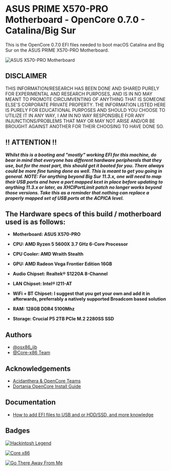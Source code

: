 
# ASUS PRIME X570-PRO Motherboard - OpenCore 0.7.0 - Catalina/Big Sur

This is the OpenCore 0.7.0 EFI files needed to boot macOS Catalina and Big Sur on the ASUS PRIME X570-PRO Motherboard.

![ASUS X570-PRO Motherboard](https://www.asus.com/media/global/products/aDvY2vRFhs99nFdl/P_setting_xxx_0_90_end_500.png)

## DISCLAIMER

THIS INFORMATION/RESEARCH HAS BEEN DONE AND SHARED PURELY FOR EXPERIMENTAL AND RESEARCH PURPOSES, AND IS IN NO MAY MEANT TO PROMOTE CIRCUMVENTING OF ANYTHING THAT IS SOMEONE ELSE'S CORPORATE PRIVATE PROPERTY. THE INFORMATION LISTED HERE IS PURELY FOR EDUCATIONAL PURPOSES AND SHOULD YOU CHOOSE TO UTILIZE IT IN ANY WAY, I AM IN NO WAY RESPONSIBLE FOR ANY INJUNCTIONS/PROBLEMS THAT MAY OR MAY NOT ARISE AND/OR BE BROUGHT AGAINST ANOTHER FOR THEIR CHOOSING TO HAVE DONE SO.

## !! ATTENTION !!
_**Whilst this is a booting and "mostly" working EFI for this machine, do bear in mind that everyone has different hardware peripherals that they use, but for the most part, this should get it booted for you. There always could be more fine tuning done as well. This is meant to get you going in general. NOTE: For anything beyond Big Sur 11.3.x, one will need to map their USB ports and have a port mapped kext in place before updating to anything 11.3.x or later, as XHCIPortLimit patch no longer works beyond those versions. Take this as a reminder that nothing can replace a properly mapped set of USB ports at the ACPICA level.**_

## The Hardware specs of this build / motherboard used is as follows:

- **Motherboard: ASUS X570-PRO**

- **CPU: AMD Ryzen 5 5600X 3.7 GHz 6-Core Processor**

- **CPU Cooler: AMD Wraith Stealth**

- **GPU: AMD Radeon Vega Frontier Edition 16GB**

- **Audio Chipset: Realtek® S1220A 8-Channel**

- **LAN Chipset: Intel® I211-AT**

- **WiFi + BT Chipset: I suggest that you get your own and add it in afterwards, preferrably a natively supported Broadcom based solution**

- **RAM: 128GB DDR4 5100Mhz**

- **Storage: Crucial P5 2TB PCIe M.2 2280SS SSD**

## Authors

- [@osx86_ijb](https://www.github.com/osx86-ijb)
- [@Core-x86 Team](https://discord.com/invite/yCYpdZE)

## Acknowledgements
- [Acidanthera & OpenCore Teams](https://github.com/acidanthera)
- [Dortania OpenCore Install Guide](https://dortania.github.io/OpenCore-Install-Guide/)

## Documentation

- [How to add EFI files to USB and or HDD/SSD, and more knowledge](https://dortania.github.io/OpenCore-Install-Guide/installer-guide/opencore-efi.html)

## Badges

[![Hackintosh Legend](https://img.shields.io/badge/Core-x86-blue)](https://github.com/Core-x86)

[![Core x86](https://img.shields.io/badge/Hackintosh-Legend-red)](https://github.com/osx86-ijb)

[![Go There Away From Me](https://img.shields.io/badge/Go%20There-Away%20From%20Me-brightgreeng)](https://www.youtube.com/watch?v=PjACk_dw1v8)
